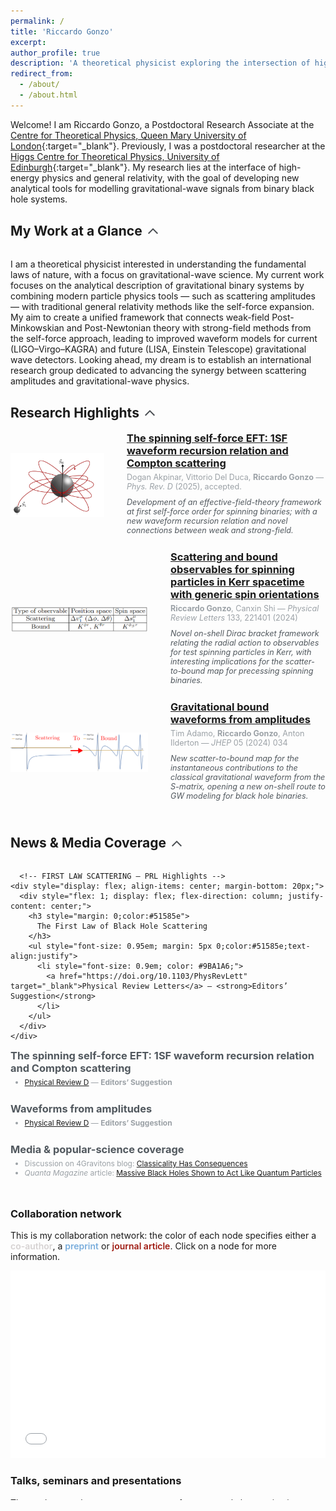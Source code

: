 ```yaml
---
permalink: /
title: 'Riccardo Gonzo'
excerpt:
author_profile: true
description: 'A theoretical physicist exploring the intersection of high-energy physics and general relativity, who fell in love with amplitudes and gravitational waves.'
redirect_from:
  - /about/
  - /about.html
---
```


Welcome! I am Riccardo Gonzo, a Postdoctoral Research Associate at the [Centre for Theoretical Physics, Queen Mary University of London](https://www.seresearch.qmul.ac.uk/cfp/){:target="_blank"}<!--_-->. Previously, I was a postdoctoral researcher at the [Higgs Centre for Theoretical Physics, University of Edinburgh](https://www.ph.ed.ac.uk/higgs){:target="_blank"}<!--_-->. My research lies at the interface of high-energy physics and general relativity, with the goal of developing new analytical tools for modelling gravitational-wave signals from binary black hole systems.

## <span style="display: flex; align-items: center;">My Work at a Glance <span onclick="toggleVisibility('glance')" style="cursor: pointer; display: inline-block; vertical-align: middle; margin-left: 5px;"><svg id="arrow-glance" style="display: inline-block; transform: rotate(0deg); transition: transform 1s; vertical-align: middle; transform-origin: center; fill: #4A4E52;" xmlns="http://www.w3.org/2000/svg" height="24" viewBox="0 0 24 24" width="24"><path d="M18.59 16.41L20 15l-8-8-8 8 1.41 1.41L12 9.83z"/></svg></span></span>
<div id="glance" style="max-height: 2000px; overflow: hidden; transition: max-height 0.5s ease-out;">

I am a theoretical physicist interested in understanding the fundamental laws of nature, with a focus on gravitational-wave science. My current work focuses on the analytical description of gravitational binary systems by combining modern particle physics tools — such as scattering amplitudes — with traditional general relativity methods like the self-force expansion. My aim to create a unified framework that connects weak-field Post-Minkowskian and Post-Newtonian theory with strong-field methods from the self-force approach, leading to improved waveform models for current (LIGO–Virgo–KAGRA) and future (LISA, Einstein Telescope) gravitational wave detectors. Looking ahead, my dream is to establish an international research group dedicated to advancing the synergy between scattering amplitudes and gravitational-wave physics.


## <span style="display: flex; align-items: center;">Research Highlights <span onclick="toggleVisibility('highlights')" style="cursor: pointer; display: inline-block; vertical-align: middle; margin-left: 5px;"><svg id="arrow-highlights" style="display: inline-block; transform: rotate(0deg); transition: transform 0.5s; vertical-align: middle; transform-origin: center; fill: #4A4E52;" xmlns="http://www.w3.org/2000/svg" height="24" viewBox="0 0 24 24" width="24"><path d="M18.59 16.41L20 15l-8-8-8 8 1.41 1.41L12 9.83z"/></svg></span></span>
<div id="highlights" style="max-height: 2000px; overflow: hidden; transition: max-height 0.5s ease-out;">

  <style>
    #highlights .pub { display:flex; align-items:center; gap:16px; margin-bottom:20px; } /* optional tidy */
    #highlights .pub-body { flex: 1 1 0; min-width: 0; }
    #highlights .pub-thumb { height:auto; }
    @media (max-width: 720px) {
      #highlights .pub { flex-direction: column !important; align-items: flex-start !important; }
      #highlights .pub-thumb { width: 100% !important; max-width: 420px; margin: 0 0 8px 0 !important; }
    }
  </style>

  <!-- Publication 1 -->
  <div class="pub" style="display: flex; align-items: center; margin-bottom: 20px;">
    <img class="pub-thumb" src="/images/PRD_1SF_spinning.jpeg" alt="Publication 1" style="width: 150px; height: auto; margin-right: 20px;">
    <div class="pub-body" style="flex: 1; display: flex; flex-direction: column; justify-content: center;">
      <h3 style="margin: 0;"><a href="https://arxiv.org/abs/2504.02025" target="_blank">The spinning self-force EFT: 1SF waveform recursion relation and Compton scattering</a></h3>
      <p style="font-size: 0.9em; margin: 5px 0;color:#9BA1A6">Dogan Akpinar, Vittorio Del Duca, <b>Riccardo Gonzo</b> — <i>Phys. Rev. D</i> (2025), accepted.</p>
      <p style="font-size: 0.9em; margin: 5px 0;color:#51585e"><i>Development of an effective-field-theory framework at first self-force order for spinning binaries; with a new waveform recursion relation and novel connections between weak and strong-field.</i></p>
    </div>
  </div>

  <!-- Publication 2 -->
  <div class="pub" style="display: flex; align-items: center; margin-bottom: 20px;">
    <!-- MOVED: image appears first so it stacks above on mobile -->
    <img class="pub-thumb" src="/images/PRL_scattering_bound.png" alt="Publication 2" style="width: 220px; height: auto; margin-right: 20px;">
    <div class="pub-body" style="flex: 1; display: flex; flex-direction: column; justify-content: center;">
      <h3 style="margin: 0;"><a href="https://doi.org/10.1103/PhysRevLett.133.221401" target="_blank">Scattering and bound observables for spinning particles in Kerr spacetime with generic spin orientations</a></h3>
      <p style="font-size: 0.9em; margin: 5px 0;color:#9BA1A6"><b>Riccardo Gonzo</b>, Canxin Shi — <i>Physical Review Letters</i> 133, 221401 (2024)</p>
      <p style="font-size: 0.9em; margin: 5px 0;color:#51585e"><i>Novel on-shell Dirac bracket framework relating the radial action to observables for test spinning particles in Kerr, with interesting implications for the scatter-to-bound map for precessing spinning binaries.</i></p>
    </div>
  </div>

  <!-- Publication 3 -->
  <div class="pub" style="display: flex; align-items: center; margin-bottom: 20px;">
    <img class="pub-thumb" src="/images/JHEP_bound_waveforms.png" alt="Publication 3" style="width: 220px; height: auto; margin-right: 20px;">
    <div class="pub-body" style="flex: 1; display: flex; flex-direction: column; justify-content: center;">
      <h3 style="margin: 0;"><a href="https://doi.org/10.1007/JHEP05(2024)034" target="_blank">Gravitational bound waveforms from amplitudes</a></h3>
      <p style="font-size: 0.9em; margin: 5px 0;color:#9BA1A6">Tim Adamo, <b>Riccardo Gonzo</b>, Anton Ilderton — <i>JHEP</i> 05 (2024) 034</p>
      <p style="font-size: 0.9em; margin: 5px 0;color:#51585e"><i> New scatter-to-bound map for the instantaneous contributions to the classical gravitational waveform from the S-matrix, opening a new on-shell route to GW modeling for black hole binaries.</i></p>
    </div>
  </div>

</div>



## <span style="display: flex; align-items: center;">News & Media Coverage <span onclick="toggleVisibility('news')" style="cursor: pointer; display: inline-block; vertical-align: middle; margin-left: 5px;"><svg id="arrow-news" style="display: inline-block; transform: rotate(0deg); transition: transform 1s; vertical-align: middle; transform-origin: center; fill: #4A4E52;" xmlns="http://www.w3.org/2000/svg" height="24" viewBox="0 0 24 24" width="24"><path d="M18.59 16.41L20 15l-8-8-8 8 1.41 1.41L12 9.83z"/></svg></span></span>
<div id="news" style="max-height: 2000px; overflow: hidden; transition: max-height 0.5s ease-out;">
  <div style="margin-bottom: 10px;"></div>
  
      <!-- FIRST LAW SCATTERING — PRL Highlights -->
    <div style="display: flex; align-items: center; margin-bottom: 20px;">
      <div style="flex: 1; display: flex; flex-direction: column; justify-content: center;">
        <h3 style="margin: 0;color:#51585e">
          The First Law of Black Hole Scattering
        </h3>
        <ul style="font-size: 0.95em; margin: 5px 0;color:#51585e;text-align:justify">
          <li style="font-size: 0.9em; color: #9BA1A6;">
            <a href="https://doi.org/10.1103/PhysRevLett" target="_blank">Physical Review Letters</a> — <strong>Editors’ Suggestion</strong>
          </li>
        </ul>
      </div>
    </div>


  <!-- 1SF SPINNING — PRD Editors' Suggestion -->
  <div style="display: flex; align-items: center; margin-bottom: 20px;">
    <div style="flex: 1; display: flex; flex-direction: column; justify-content: center;">
      <h3 style="margin: 0;color:#51585e">The spinning self-force EFT: 1SF waveform recursion relation and Compton scattering</h3>
      <ul style="font-size: 0.95em; margin: 5px 0;color:#51585e;text-align:justify">
        <li style="font-size: 0.9em; color: #9BA1A6;">
          <a href="https://doi.org/10.1103/PhysRevD" target="_blank">Physical Review D</a> — <strong>Editors’ Suggestion</strong>
        </li>
      </ul>
    </div>
  </div>

  <!-- WAVEFORMS FROM AMPLITUDES — PRD Editors' Suggestion -->
  <div style="display: flex; align-items: center; margin-bottom: 20px;">
    <div style="flex: 1; display: flex; flex-direction: column; justify-content: center;">
      <h3 style="margin: 0;color:#51585e">Waveforms from amplitudes</h3>
      <ul style="font-size: 0.95em; margin: 5px 0;color:#51585e;text-align:justify">
        <li style="font-size: 0.9em; color: #9BA1A6;">
          <a href="https://doi.org/10.1103/PhysRevD.106.056007" target="_blank">Physical Review D</a> — <strong>Editors’ Suggestion</strong>
        </li>
      </ul>
    </div>
  </div>

  <!-- MEDIA COVERAGE — 4Gravitons & Quanta -->
  <div style="display: flex; align-items: center; margin-bottom: 20px;">
    <div style="flex: 1; display: flex; flex-direction: column; justify-content: center;">
      <h3 style="margin: 0;color:#51585e">Media & popular-science coverage</h3>
      <ul style="font-size: 0.95em; margin: 5px 0;color:#51585e;text-align:justify">
        <li style="font-size: 0.9em; color: #9BA1A6;">
          Discussion on 4Gravitons blog: <a href="https://4gravitons.com/2021/12/31/classicality-has-consequences/" target="_blank">Classicality Has Consequences</a>
        </li>
        <li style="font-size: 0.9em; color: #9BA1A6;">
          <em>Quanta Magazine</em> article: <a href="http://www.quantamagazine.org/massive-black-holes-shown-to-act-like-quantum-particles-20220329/" target="_blank">Massive Black Holes Shown to Act Like Quantum Particles</a>
        </li>
      </ul>
    </div>
  </div>
</div>

<!-- My works have been published in Physical Review X, Physical Review Letters, Proceedings of the National Academy of Sciences (PNAS), and Science Advances, among others. I have presented my work at several international conferences and workshops, -->

<h3>Collaboration network</h3>
<p>This is my collaboration network: the color of each node specifies either a <span style="color:#d6d2d2;font-weight:600;">co-author</span>, a <span style="color:#79addc;font-weight:600;">preprint</span> or <span style="color:#9e1910;font-weight:600;">journal article</span>. Click on a node for more information.</p>

 <iframe src="/collab_net/network.html" height="300" width="100%" style="border: none"></iframe>

<h3>Talks, seminars and presentations</h3>
The markers on the map represent a conference, workshop, or institute where I presented my work: <span style="color:darkred;font-weight:600;">invited conference talks</span>, <span style="color:blue;font-weight:600;">invited seminars</span>, <span style="color:darkblue;font-weight:600;">contributed talks and posters</span>
<!-- optional if you enable it: --> and <span style="color:gray;font-weight:600;">discussion sessions</span>. Click on a marker for more information.

<div style="margin-bottom: 20px;"></div>
 <iframe src="/talkmap/talks_map.html" height="300" width="100%" style="border: none"></iframe>
</div>





<script>
  function toggleVisibility(id) {
    var element = document.getElementById(id);
    var arrow = document.getElementById('arrow-' + id);
    if (element.style.maxHeight === "2000px") {
      element.style.maxHeight = "0px";
      arrow.style.transform = "rotate(180deg)";
    } else {
      element.style.maxHeight = "2000px";
      arrow.style.transform = "rotate(0deg)";
    }
  }
</script>


<script type="application/ld+json">
{
  "@context": "http://schema.org",
  "@type": "ProfilePage",
  "mainEntity": {
    "@type": "Person",
    "@id": "https://riccardogonzo.com",
    "name": "Riccardo Gonzo",
    "nationality": "Italian",
    "honorificPrefix": "Dr.",
    "jobTitle": "Postdoctoral Research Associate",
    "affiliation": [
      {
        "@type": "Organization",
        "name": "University of Edinburgh, School of Physics and Astronomy",
        "sameAs": [
          "https://www.ed.ac.uk/physics-astronomy"
        ]
      },
      {
        "@type": "Organization",
        "name": "Queen Mary University of London",
        "sameAs": [
          "https://www.qmul.ac.uk/"
        ]
      }
    ],
    "alumniOf": [
      {
        "@type": "CollegeOrUniversity",
        "name": "Trinity College Dublin",
        "sameAs": "https://www.tcd.ie/"
      },
      {
        "@type": "CollegeOrUniversity",
        "name": "University of Padova",
        "sameAs": "https://www.unipd.it/"
      }
    ],
    "gender": "Male",
    "description": "A theoretical physicist exploring the intersection of high-energy physics and general relativity, who fell in love with amplitudes and gravitational waves.",
    "url": "https://riccardogonzo.com",
    "image": "https://riccardogonzo.com/images/profile_picture.jpg",
    "address": {
      "@type": "PostalAddress",
      "addressLocality": "Edinburgh",
      "addressCountry": "United Kingdom"
    },
    "sameAs": [
      "https://scholar.google.com/citations?user=TDT1fI0AAAAJ&hl=en",
      "https://orcid.org/0000-0001-7285-6295",
      "https://inspirehep.net/authors/1812058?ui-citation-summary=true",
      "https://www.researchgate.net/profile/Riccardo-Gonzo",
      "https://www.linkedin.com/in/riccardogonzo/"
    ]
  }
}
</script>
